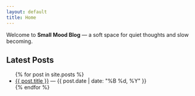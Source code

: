 ```yaml
---
layout: default
title: Home
---
```


Welcome to **Small Mood Blog** — a soft space for quiet thoughts and slow becoming.

## Latest Posts 

<ul>
  {% for post in site.posts %}
    <li><a href="{{ post.url | relative_url }}">{{ post.title }}</a> — {{ post.date | date: "%B %d, %Y" }}</li>
  {% endfor %}
</ul>